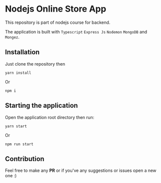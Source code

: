 # Nodejs Online Store App

This repository is part of nodejs course for backend.

The application is built with `Typescript` `Express Js` `Nodemon` `MongoDB` and `Mongez`.

## Installation

Just clone the repository then 

`yarn install`

Or

`npm i`

## Starting the application

Open the application root directory then run:

`yarn start`

Or

`npm run start`

## Contribution

Feel free to make any **PR** or if you've any suggestions or issues open a new one :)